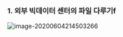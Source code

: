 ### 1.  외부 빅데이터 센터의 파일 다루기f

 

![image-20200604214503266](C:\Users\cjfgml123\AppData\Roaming\Typora\typora-user-images\image-20200604214503266.png)



